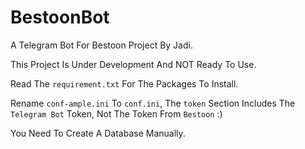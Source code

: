 # BestoonBot
A Telegram Bot For Bestoon Project By Jadi.

This Project Is Under Development And NOT Ready To Use.

Read The `requirement.txt` For The Packages To Install.

Rename `conf-ample.ini` To `conf.ini`, The `token` Section Includes The `Telegram Bot` Token, Not The Token From `Bestoon` :)

You Need To Create A Database Manually.
